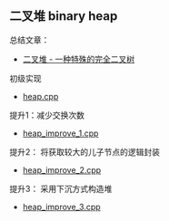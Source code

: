 ## 二叉堆 binary heap

总结文章：
- [二叉堆 - 一种特殊的完全二叉树](https://kaka2634.github.io/study/heap_summary.html)

初级实现
- [heap.cpp](heap.cpp)

提升1：减少交换次数
- [heap_improve_1.cpp](heap_improve_1.cpp)

提升2： 将获取较大的儿子节点的逻辑封装
- [heap_improve_2.cpp](heap_improve_2.cpp)

提升3： 采用下沉方式构造堆
- [heap_improve_3.cpp](heap_improve_3.cpp)

